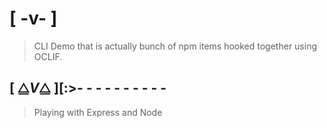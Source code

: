 # [ **-v-** ] 
> CLI Demo that is actually bunch of npm items hooked together using OCLIF.  
   
## [  **⧋_V_⧋** ][:>- - - - - - - - - -  
> Playing with Express and Node
